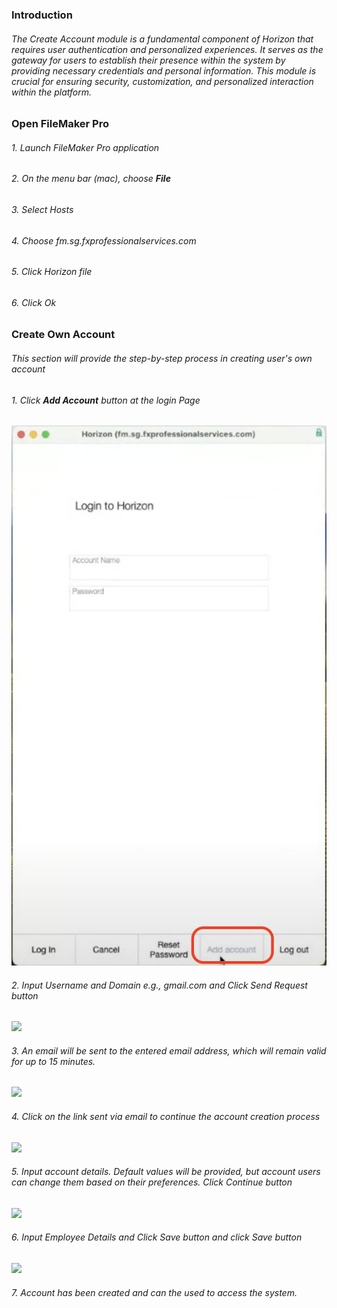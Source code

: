 ### Introduction
###### The Create Account module is a fundamental component of Horizon that requires user authentication and personalized experiences. It serves as the gateway for users to establish their presence within the system by providing necessary credentials and personal information. This module is crucial for ensuring security, customization, and personalized interaction within the platform.

### Open FileMaker Pro
###### 1. Launch FileMaker Pro application
###### 2. On the menu bar (mac), choose **File**

###### 3. Select Hosts
###### 4. Choose fm.sg.fxprofessionalservices.com
###### 5. Click Horizon file
###### 6. Click Ok

### Create Own Account
###### This section will provide the step-by-step process in creating user's own account
###### 1. Click **Add Account** button at the login Page
![](https://github.com/Fx-Professional-Services/HorizonDocs/blob/main/assets/login_screen.png)

###### 2. Input Username and Domain e.g., gmail.com and Click Send Request button

![](account_request_screen.png)
###### 3. An email will be sent to the entered email address, which will remain valid for up to 15 minutes.

![](email_sent_modal.png)

###### 4. Click on the link sent via email to continue the account creation process


![](email_screen.png)

###### 5. Input account details. Default values will be provided, but account users can change them based on their preferences. Click Continue button

![](account_details_screen.png)

###### 6. Input Employee Details and Click Save button and click Save button

![](new_employee_screen.png)

###### 7. Account has been created and can the used to access the system.
